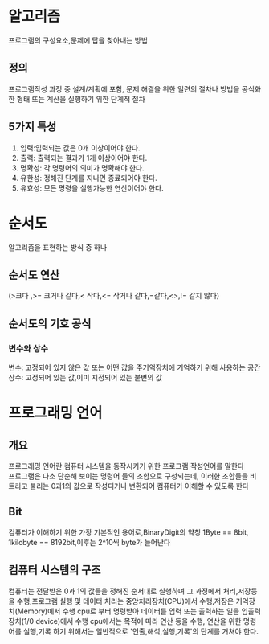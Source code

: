 # 알고리즘
프로그램의 구성요소,문제에 답을 찾아내는 방법
## 정의
프로그램작성 과정 중 설계/계획에 포함, 문제 해결을 위한 일련의 절차나 방법을 공식화한 형태 또는 계산을 실행하기 위한 단계적 절차
## 5가지 특성
1. 입력:입력되는 값은 0개 이상이어야 한다.
2. 출력: 출력되는 결과가 1개 이상이어야 한다.
3. 명확성: 각 명령어의 의미가 명확해야 한다.
4. 유한성: 정해진 단계를 지나면 종료되어야 한다.
5. 유효성: 모든 명령을 실행가능한 연산이어야 한다.
# 순서도
알고리즘을 표현하는 방식 중 하나
## 순서도 연산
(>크다 ,>= 크거나 같다,< 작다,<= 작거나 같다,=같다,<>,!= 같지 않다)
## 순서도의 기호 공식
### 변수와 상수
변수: 고정되어 있지 않은 값 또는 어떤 값을 주기억장치에 기억하기 위해 사용하는 공간  
상수: 고정되어 있는 값,이미 지정되어 있는 불변의 값
# 프로그래밍 언어
## 개요
프로그래밍 언어란 컴퓨터 시스템을 동작시키기 위한 프로그램 작성언어를 말한다  
프로그램은 다소 단순해 보이는 명령어 들의 조합으로 구성되는데, 이러한 조합들을 비트라고 불리는 0과1의 값으로 작성디거나 변환되어 컴퓨터가 이해할 수 있도록 한다 
## Bit
컴퓨터가 이해하기 위한 가장 기본적인 용어로,BinaryDigit의 약칭
1Byte == 8bit, 1kilobyte == 8192bit,이후는 2^10씩 byte가 늘어난다
## 컴퓨터 시스템의 구조
컴퓨터는 전달받은 0과 1의 값들을 정해진 순서대로 실행하며 그 과정에서 처리,저장등을 수행,프로그램 실행 및 데이터 처리는 중앙처리장치(CPU)에서 수행,저장은 기억장치(Memory)에서 수행 cpu로 부터 명령받아 데이터를 입력 또는 출력하는 일을 입출력 장치(1/0 device)에서 수행 cpu에서는 목적에 따라 연산 등을 수행, 연산을 위한 명령어를 실행,기록 하기 위해서는 일반적으로 '인출,해석,실행,기록'의 단계를 거쳐야 한다.
